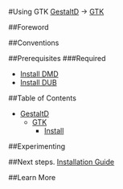 #Using GTK
[GestaltD](../README.md) → [GTK](./README.md)

##Foreword

##Conventions

##Prerequisites
###Required
* [Install DMD](/dmd/README.md)
* [Install DUB](/dub/README.md)

##Table of Contents
* [GestaltD](/README.md)
    * [GTK](./README.md)
        * [Install](./install.md) 

##Experimenting

##Next steps.
[Installation Guide](./install.md)

##Learn More

